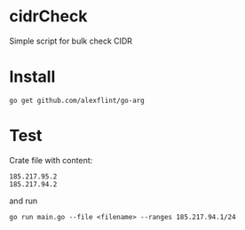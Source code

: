 # cidrCheck
Simple script for bulk check CIDR

# Install 
```
go get github.com/alexflint/go-arg 
```

# Test

Crate file with content:
```
185.217.95.2
185.217.94.2
```
and run
```
go run main.go --file <filename> --ranges 185.217.94.1/24
```
